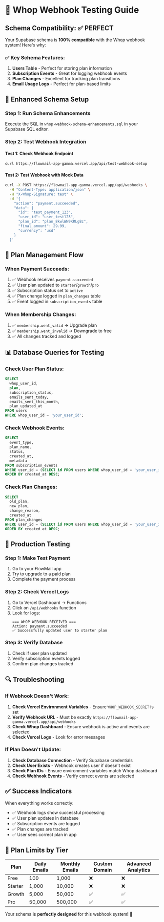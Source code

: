 # 🧪 **Whop Webhook Testing Guide**

## **Schema Compatibility: ✅ PERFECT**

Your Supabase schema is **100% compatible** with the Whop webhook system! Here's why:

### **✅ Key Schema Features:**

1. **Users Table** - Perfect for storing plan information
2. **Subscription Events** - Great for logging webhook events  
3. **Plan Changes** - Excellent for tracking plan transitions
4. **Email Usage Logs** - Perfect for plan-based limits

## **🔧 Enhanced Schema Setup**

### **Step 1: Run Schema Enhancements**
Execute the SQL in `whop-webhook-schema-enhancements.sql` in your Supabase SQL editor.

### **Step 2: Test Webhook Integration**

#### **Test 1: Check Webhook Endpoint**
```bash
curl https://flowmail-app-gamma.vercel.app/api/test-webhook-setup
```

#### **Test 2: Test Webhook with Mock Data**
```bash
curl -X POST https://flowmail-app-gamma.vercel.app/api/webhooks \
  -H "Content-Type: application/json" \
  -H "X-Whop-Signature: test" \
  -d '{
    "action": "payment.succeeded",
    "data": {
      "id": "test_payment_123",
      "user_id": "user_test123",
      "plan_id": "plan_8kwlWN9KRLgBz",
      "final_amount": 29.99,
      "currency": "usd"
    }
  }'
```

## **🎯 Plan Management Flow**

### **When Payment Succeeds:**
1. ✅ Webhook receives `payment.succeeded`
2. ✅ User plan updated to `starter`/`growth`/`pro`
3. ✅ Subscription status set to `active`
4. ✅ Plan change logged in `plan_changes` table
5. ✅ Event logged in `subscription_events` table

### **When Membership Changes:**
1. ✅ `membership.went_valid` → Upgrade plan
2. ✅ `membership.went_invalid` → Downgrade to free
3. ✅ All changes tracked and logged

## **📊 Database Queries for Testing**

### **Check User Plan Status:**
```sql
SELECT 
  whop_user_id,
  plan,
  subscription_status,
  emails_sent_today,
  emails_sent_this_month,
  plan_updated_at
FROM users 
WHERE whop_user_id = 'your_user_id';
```

### **Check Webhook Events:**
```sql
SELECT 
  event_type,
  plan_name,
  status,
  created_at,
  metadata
FROM subscription_events 
WHERE user_id = (SELECT id FROM users WHERE whop_user_id = 'your_user_id')
ORDER BY created_at DESC;
```

### **Check Plan Changes:**
```sql
SELECT 
  old_plan,
  new_plan,
  change_reason,
  created_at
FROM plan_changes 
WHERE user_id = (SELECT id FROM users WHERE whop_user_id = 'your_user_id')
ORDER BY created_at DESC;
```

## **🚀 Production Testing**

### **Step 1: Make Test Payment**
1. Go to your FlowMail app
2. Try to upgrade to a paid plan
3. Complete the payment process

### **Step 2: Check Vercel Logs**
1. Go to Vercel Dashboard → Functions
2. Click on `/api/webhooks` function
3. Look for logs:
   ```
   === WHOP WEBHOOK RECEIVED ===
   Action: payment.succeeded
   ✅ Successfully updated user to starter plan
   ```

### **Step 3: Verify Database**
1. Check if user plan updated
2. Verify subscription events logged
3. Confirm plan changes tracked

## **🔍 Troubleshooting**

### **If Webhook Doesn't Work:**
1. **Check Vercel Environment Variables** - Ensure `WHOP_WEBHOOK_SECRET` is set
2. **Verify Webhook URL** - Must be exactly `https://flowmail-app-gamma.vercel.app/api/webhooks`
3. **Check Whop Dashboard** - Ensure webhook is active and events are selected
4. **Check Vercel Logs** - Look for error messages

### **If Plan Doesn't Update:**
1. **Check Database Connection** - Verify Supabase credentials
2. **Check User Exists** - Webhook creates user if doesn't exist
3. **Check Plan IDs** - Ensure environment variables match Whop dashboard
4. **Check Webhook Events** - Verify correct events are selected

## **✅ Success Indicators**

When everything works correctly:
- ✅ Webhook logs show successful processing
- ✅ User plan updates in database
- ✅ Subscription events are logged
- ✅ Plan changes are tracked
- ✅ User sees correct plan in app

## **🎯 Plan Limits by Tier**

| Plan | Daily Emails | Monthly Emails | Custom Domain | Advanced Analytics |
|------|-------------|----------------|---------------|-------------------|
| Free | 100 | 1,000 | ❌ | ❌ |
| Starter | 1,000 | 10,000 | ❌ | ❌ |
| Growth | 5,000 | 50,000 | ✅ | ✅ |
| Pro | 50,000 | 500,000 | ✅ | ✅ |

Your schema is **perfectly designed** for this webhook system! 🚀
